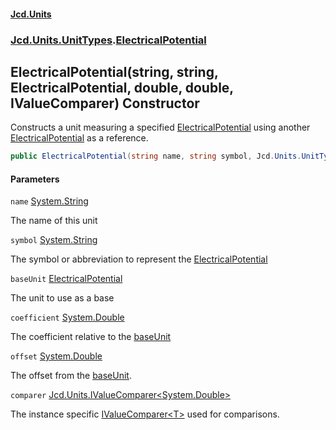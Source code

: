 #### [Jcd.Units](index.md 'index')

### [Jcd.Units.UnitTypes](Jcd.Units.UnitTypes.md 'Jcd.Units.UnitTypes').[ElectricalPotential](ElectricalPotential.md 'Jcd.Units.UnitTypes.ElectricalPotential')

## ElectricalPotential(string, string, ElectricalPotential, double, double, IValueComparer<double>) Constructor

Constructs a unit measuring a specified [ElectricalPotential](ElectricalPotential.md 'Jcd.Units.UnitTypes.ElectricalPotential') using another [ElectricalPotential](ElectricalPotential.md 'Jcd.Units.UnitTypes.ElectricalPotential') as a reference.

```csharp
public ElectricalPotential(string name, string symbol, Jcd.Units.UnitTypes.ElectricalPotential? baseUnit=null, double coefficient=1.0, double offset=0.0, Jcd.Units.IValueComparer<double>? comparer=null);
```

#### Parameters

<a name='Jcd.Units.UnitTypes.ElectricalPotential.ElectricalPotential(string,string,Jcd.Units.UnitTypes.ElectricalPotential,double,double,Jcd.Units.IValueComparer_double_).name'></a>

`name` [System.String](https://docs.microsoft.com/en-us/dotnet/api/System.String 'System.String')

The name of this unit

<a name='Jcd.Units.UnitTypes.ElectricalPotential.ElectricalPotential(string,string,Jcd.Units.UnitTypes.ElectricalPotential,double,double,Jcd.Units.IValueComparer_double_).symbol'></a>

`symbol` [System.String](https://docs.microsoft.com/en-us/dotnet/api/System.String 'System.String')

The symbol or abbreviation to represent the [ElectricalPotential](ElectricalPotential.md 'Jcd.Units.UnitTypes.ElectricalPotential')

<a name='Jcd.Units.UnitTypes.ElectricalPotential.ElectricalPotential(string,string,Jcd.Units.UnitTypes.ElectricalPotential,double,double,Jcd.Units.IValueComparer_double_).baseUnit'></a>

`baseUnit` [ElectricalPotential](ElectricalPotential.md 'Jcd.Units.UnitTypes.ElectricalPotential')

The unit to use as a base

<a name='Jcd.Units.UnitTypes.ElectricalPotential.ElectricalPotential(string,string,Jcd.Units.UnitTypes.ElectricalPotential,double,double,Jcd.Units.IValueComparer_double_).coefficient'></a>

`coefficient` [System.Double](https://docs.microsoft.com/en-us/dotnet/api/System.Double 'System.Double')

The coefficient relative to the [baseUnit](ElectricalPotential..ctor.1PcGIF6D65064z/YJ8+LPA.md#Jcd.Units.UnitTypes.ElectricalPotential.ElectricalPotential(string,string,Jcd.Units.UnitTypes.ElectricalPotential,double,double,Jcd.Units.IValueComparer_double_).baseUnit 'Jcd.Units.UnitTypes.ElectricalPotential.ElectricalPotential(string, string, Jcd.Units.UnitTypes.ElectricalPotential, double, double, Jcd.Units.IValueComparer<double>).baseUnit')

<a name='Jcd.Units.UnitTypes.ElectricalPotential.ElectricalPotential(string,string,Jcd.Units.UnitTypes.ElectricalPotential,double,double,Jcd.Units.IValueComparer_double_).offset'></a>

`offset` [System.Double](https://docs.microsoft.com/en-us/dotnet/api/System.Double 'System.Double')

The offset from the [baseUnit](ElectricalPotential..ctor.1PcGIF6D65064z/YJ8+LPA.md#Jcd.Units.UnitTypes.ElectricalPotential.ElectricalPotential(string,string,Jcd.Units.UnitTypes.ElectricalPotential,double,double,Jcd.Units.IValueComparer_double_).baseUnit 'Jcd.Units.UnitTypes.ElectricalPotential.ElectricalPotential(string, string, Jcd.Units.UnitTypes.ElectricalPotential, double, double, Jcd.Units.IValueComparer<double>).baseUnit').

<a name='Jcd.Units.UnitTypes.ElectricalPotential.ElectricalPotential(string,string,Jcd.Units.UnitTypes.ElectricalPotential,double,double,Jcd.Units.IValueComparer_double_).comparer'></a>

`comparer` [Jcd.Units.IValueComparer&lt;](IValueComparer_T_.md 'Jcd.Units.IValueComparer<T>')[System.Double](https://docs.microsoft.com/en-us/dotnet/api/System.Double 'System.Double')[&gt;](IValueComparer_T_.md 'Jcd.Units.IValueComparer<T>')

The instance specific [IValueComparer&lt;T&gt;](IValueComparer_T_.md 'Jcd.Units.IValueComparer<T>') used for comparisons.